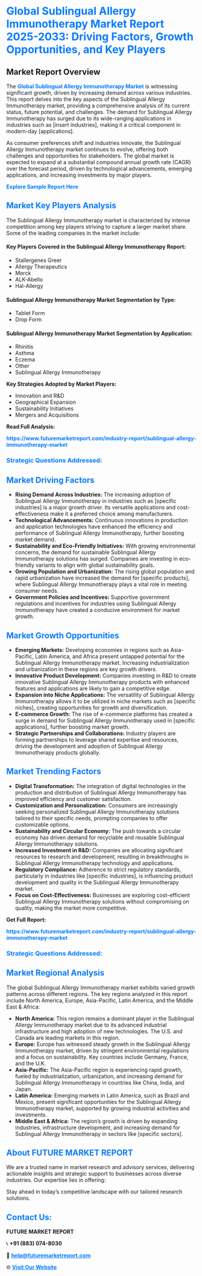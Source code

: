 <h1 style="color: #007BFF;">Global Sublingual Allergy Immunotherapy Market Report 2025-2033: Driving Factors, Growth Opportunities, and Key Players</h1>

<section id="overview">
<h2>Market Report Overview</h2>
<p>The <a href="https://www.futuremarketreport.com/industry-report/sublingual-allergy-immunotherapy-market" style="color: #007BFF; text-decoration: none;"><strong>Global Sublingual Allergy Immunotherapy Market</strong></a> is witnessing significant growth, driven by increasing demand across various industries. This report delves into the key aspects of the Sublingual Allergy Immunotherapy market, providing a comprehensive analysis of its current status, future potential, and challenges. The demand for Sublingual Allergy Immunotherapy has surged due to its wide-ranging applications in industries such as [insert industries], making it a critical component in modern-day [applications].</p>
<p>As consumer preferences shift and industries innovate, the Sublingual Allergy Immunotherapy market continues to evolve, offering both challenges and opportunities for stakeholders. The global market is expected to expand at a substantial compound annual growth rate (CAGR) over the forecast period, driven by technological advancements, emerging applications, and increasing investments by major players.</p>
</section>

<section id="overview">
<p><a href="https://www.futuremarketreport.com/request-sample/reportId=122147" style="color: #007BFF; text-decoration: none;"><strong>Explore Sample Report Here</strong></a></p>
</section>

<section id="key-players">
<h2 style="color: #007BFF;">Market Key Players Analysis</h2>
<p>The Sublingual Allergy Immunotherapy market is characterized by intense competition among key players striving to capture a larger market share. Some of the leading companies in the market include:</p>
<h4>Key Players Covered in the Sublingual Allergy Immunotherapy Report:</h4>
<ul><li>Stallergenes Greer</li><li>Allergy Therapeutics</li><li>Merck</li><li>ALK-Abello</li><li>Hal-Allergy</li></ul>
<h4>Sublingual Allergy Immunotherapy Market Segmentation by Type:</h4>
<ul><li>Tablet Form</li><li>Drop Form</li></ul>

<h4>Sublingual Allergy Immunotherapy Market Segmentation by Application:</h4>
<ul><li>Rhinitis</li><li>Asthma</li><li>Eczema</li><li>Other</li><li>Sublingual Allergy Immunotherapy</li></ul>
<p><strong>Key Strategies Adopted by Market Players:</strong></p>
<ul>
<li>Innovation and R&D</li>
<li>Geographical Expansion</li>
<li>Sustainability Initiatives</li>
<li>Mergers and Acquisitions</li>
</ul>
</section>

<section>
<p><strong>Read Full Analysis: </strong></p><a href="https://www.futuremarketreport.com/industry-report/sublingual-allergy-immunotherapy-market" style="color: #007BFF; text-decoration: none;"><strong>https://www.futuremarketreport.com/industry-report/sublingual-allergy-immunotherapy-market</strong></a>
<h3 style="color: #007BFF;">Strategic Questions Addressed:</h3>
</section>

<section id="driving-factors">
<h2 style="color: #007BFF;">Market Driving Factors</h2>
<ul>
<li><strong>Rising Demand Across Industries:</strong> The increasing adoption of Sublingual Allergy Immunotherapy in industries such as [specific industries] is a major growth driver. Its versatile applications and cost-effectiveness make it a preferred choice among manufacturers.</li>
<li><strong>Technological Advancements:</strong> Continuous innovations in production and application technologies have enhanced the efficiency and performance of Sublingual Allergy Immunotherapy, further boosting market demand.</li>
<li><strong>Sustainability and Eco-Friendly Initiatives:</strong> With growing environmental concerns, the demand for sustainable Sublingual Allergy Immunotherapy solutions has surged. Companies are investing in eco-friendly variants to align with global sustainability goals.</li>
<li><strong>Growing Population and Urbanization:</strong> The rising global population and rapid urbanization have increased the demand for [specific products], where Sublingual Allergy Immunotherapy plays a vital role in meeting consumer needs.</li>
<li><strong>Government Policies and Incentives:</strong> Supportive government regulations and incentives for industries using Sublingual Allergy Immunotherapy have created a conducive environment for market growth.</li>
</ul>
</section>

<section id="growth-opportunities">
<h2 style="color: #007BFF;">Market Growth Opportunities</h2>
<ul>
<li><strong>Emerging Markets:</strong> Developing economies in regions such as Asia-Pacific, Latin America, and Africa present untapped potential for the Sublingual Allergy Immunotherapy market. Increasing industrialization and urbanization in these regions are key growth drivers.</li>
<li><strong>Innovative Product Development:</strong> Companies investing in R&D to create innovative Sublingual Allergy Immunotherapy products with enhanced features and applications are likely to gain a competitive edge.</li>
<li><strong>Expansion into Niche Applications:</strong> The versatility of Sublingual Allergy Immunotherapy allows it to be utilized in niche markets such as [specific niches], creating opportunities for growth and diversification.</li>
<li><strong>E-commerce Growth:</strong> The rise of e-commerce platforms has created a surge in demand for Sublingual Allergy Immunotherapy used in [specific applications], further boosting market growth.</li>
<li><strong>Strategic Partnerships and Collaborations:</strong> Industry players are forming partnerships to leverage shared expertise and resources, driving the development and adoption of Sublingual Allergy Immunotherapy products globally.</li>
</ul>
</section>

<section id="trending-factors">
<h2 style="color: #007BFF;">Market Trending Factors</h2>
<ul>
<li><strong>Digital Transformation:</strong> The integration of digital technologies in the production and distribution of Sublingual Allergy Immunotherapy has improved efficiency and customer satisfaction.</li>
<li><strong>Customization and Personalization:</strong> Consumers are increasingly seeking personalized Sublingual Allergy Immunotherapy solutions tailored to their specific needs, prompting companies to offer customizable options.</li>
<li><strong>Sustainability and Circular Economy:</strong> The push towards a circular economy has driven demand for recyclable and reusable Sublingual Allergy Immunotherapy solutions.</li>
<li><strong>Increased Investment in R&D:</strong> Companies are allocating significant resources to research and development, resulting in breakthroughs in Sublingual Allergy Immunotherapy technology and applications.</li>
<li><strong>Regulatory Compliance:</strong> Adherence to strict regulatory standards, particularly in industries like [specific industries], is influencing product development and quality in the Sublingual Allergy Immunotherapy market.</li>
<li><strong>Focus on Cost-Effectiveness:</strong> Businesses are exploring cost-efficient Sublingual Allergy Immunotherapy solutions without compromising on quality, making the market more competitive.</li>
</ul>
</section>

<section>
<p><strong>Get Full Report: </strong></p><a href="https://www.futuremarketreport.com/industry-report/sublingual-allergy-immunotherapy-market" style="color: #007BFF; text-decoration: none;"><strong>https://www.futuremarketreport.com/industry-report/sublingual-allergy-immunotherapy-market</strong></a>
<h3 style="color: #007BFF;">Strategic Questions Addressed:</h3>
</section>


<section id="regional-analysis">
<h2 style="color: #007BFF;">Market Regional Analysis</h2>
<p>The global Sublingual Allergy Immunotherapy market exhibits varied growth patterns across different regions. The key regions analyzed in this report include North America, Europe, Asia-Pacific, Latin America, and the Middle East & Africa:</p>
<ul>
<li><strong>North America:</strong> This region remains a dominant player in the Sublingual Allergy Immunotherapy market due to its advanced industrial infrastructure and high adoption of new technologies. The U.S. and Canada are leading markets in this region.</li>
<li><strong>Europe:</strong> Europe has witnessed steady growth in the Sublingual Allergy Immunotherapy market, driven by stringent environmental regulations and a focus on sustainability. Key countries include Germany, France, and the U.K.</li>
<li><strong>Asia-Pacific:</strong> The Asia-Pacific region is experiencing rapid growth, fueled by industrialization, urbanization, and increasing demand for Sublingual Allergy Immunotherapy in countries like China, India, and Japan.</li>
<li><strong>Latin America:</strong> Emerging markets in Latin America, such as Brazil and Mexico, present significant opportunities for the Sublingual Allergy Immunotherapy market, supported by growing industrial activities and investments.</li>
<li><strong>Middle East & Africa:</strong> The region’s growth is driven by expanding industries, infrastructure development, and increasing demand for Sublingual Allergy Immunotherapy in sectors like [specific sectors].</li>
</ul>
</section>

<footer>
<h2 style="color: #007BFF;">About FUTURE MARKET REPORT</h2>
<p>We are a trusted name in market research and advisory services, delivering actionable insights and strategic support to businesses across diverse industries. Our expertise lies in offering:</p>

<p>Stay ahead in today’s competitive landscape with our tailored research solutions.</p>

<h2 style="color: #007BFF;">Contact Us:</h2>
<p><strong>FUTURE MARKET REPORT</strong></p>
<p>📞 <strong>+91 (883) 074-8030</strong></p>
<p>📧 <strong><a href="mailto:help@futuremarketreport.com" style="color: #007BFF;">help@futuremarketreport.com</a></strong></p>
<p>🌐 <strong><a href="https://www.futuremarketreport.com/" style="color: #007BFF;">Visit Our Website</a></strong></p>
</footer>